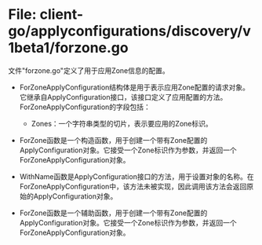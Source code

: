 # File: client-go/applyconfigurations/discovery/v1beta1/forzone.go

文件"forzone.go"定义了用于应用Zone信息的配置。

- ForZoneApplyConfiguration结构体是用于表示应用Zone配置的请求对象。它继承自ApplyConfiguration接口，该接口定义了应用配置的方法。ForZoneApplyConfiguration的字段包括：
  - Zones：一个字符串类型的切片，表示要应用的Zone标识。

- ForZone函数是一个构造函数，用于创建一个带有Zone配置的ApplyConfiguration对象。它接受一个Zone标识作为参数，并返回一个ForZoneApplyConfiguration对象。

- WithName函数是ApplyConfiguration接口的方法，用于设置对象的名称。在ForZoneApplyConfiguration中，该方法未被实现，因此调用该方法会返回原始的ApplyConfiguration对象。

- ForZone函数是一个辅助函数，用于创建一个带有Zone配置的ApplyConfiguration对象。它接受一个Zone标识作为参数，并返回一个ForZoneApplyConfiguration对象。

